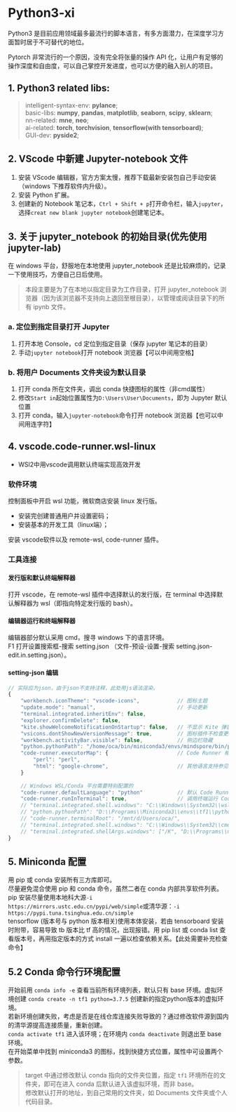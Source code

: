 # Python3-xi

Python3 是目前应用领域最多最流行的脚本语言，有多方面潜力，在深度学习方面暂时居于不可替代的地位。

Pytorch 非常流行的一个原因，没有完全将张量的操作 API 化，让用户有足够的操作深度和自由度，可以自己掌控开发进度，也可以方便的融入别人的项目。

## 1. Python3 related libs:  
> intelligent-syntax-env: **pylance**;  
> basic-libs: **numpy**, **pandas**, **matplotlib**, **seaborn**, **scipy**, **sklearn**;  
> nn-related: **mne**, **neo**;  
> ai-related: **torch**, **torchvision**, **tensorflow(with tensorboard)**;  
> GUI-dev: **pyside2**;  

## 2. VScode 中新建 Jupyter-notebook 文件
1. 安装 VScode 编辑器，官方方案太慢，推荐下载最新安装包自己手动安装（windows 下推荐软件内升级）。  
2. 安装 Python 扩展。  
3. 创建新的 Notebook 笔记本，`Ctrl + Shift + p`打开命令栏，输入`jupyter`，选择`creat new blank jupyter notebook`创建笔记本。


## 3. 关于 jupyter_notebook 的初始目录(优先使用 jupyter-lab)

在 windows 平台，舒服地在本地使用 jupyter_notebook 还是比较麻烦的，记录一下使用技巧，方便自己日后使用。

> 本段主要是为了在本地以指定目录为工作目录，打开 jupyter_notebook 浏览器（因为该浏览器不支持向上退回至根目录），以管理或阅读目录下的所有 ipynb 文件。

### a. 定位到指定目录打开 Jupyter
1. 打开本地 Console，cd 定位到指定目录（保存 jupyter 笔记本的目录）
2. 手动`jupyter notebook`打开 notebook 浏览器【可以中间用空格】

### b. 将用户 Documents 文件夹设为默认目录
1. 打开 conda 所在文件夹，调出 conda 快捷图标的属性（非cmd属性）
2. 修改`Start in`起始位置属性为`D:\Users\User\Documents`，即为 Jupyter 默认位置
3. 打开 conda，输入`jupyter-notebook`命令打开 notebook 浏览器【也可以中间用连字符】

## 4. vscode.code-runner.wsl-linux
- WSl2中用vscode调用默认终端实现高效开发

### 软件环境
控制面板中开启 wsl 功能，微软商店安装 linux 发行版。  
- 安装完创建普通用户并设置密码；  
- 安装基本的开发工具（linux端）；  

安装 vscode软件以及 remote-wsl, code-runner 插件。  

### 工具连接
#### 发行版和默认终端解释器
打开 vscode，在 remote-wsl 插件中选择默认的发行版，在 terminal 中选择默认解释器为 wsl（即指向特定发行版的 bash）。  

#### 编辑器运行和终端解释器
编辑器部分默认采用 cmd，搜寻 windows 下的语言环境。  
F1 打开设置搜索框-搜索 setting.json （文件-预设-设置-搜索 setting.json-edit.in.setting.json）。  

#### setting-json 编辑
``` js
// 实际应为json，由于json不支持注释，此处用js语法渲染。
{
    "workbench.iconTheme": "vscode-icons",            // 图标主题
    "update.mode": "manual",                          // 手动更新
    "terminal.integrated.inheritEnv": false,
    "explorer.confirmDelete": false,
    "kite.showWelcomeNotificationOnStartup": false,   // 不显示 Kite 弹窗
    "vsicons.dontShowNewVersionMessage": true,        // 图标插件不检查更新
    "workbench.activityBar.visible": false,           // 侧边栏隐藏
    "python.pythonPath": "/home/oca/bin/miniconda3/envs/mindspore/bin/python"   // Python 解释器路径
    "code-runner.executorMap": {                      // Code Runner 相关解释器或调试器路径
        "perl": "perl",
        "html": "google-chrome",                      // 其他语言支持参见 Code Runner 插件详情页示例代码
    }
    
    // Windows WSL/Conda 平台需要特别配置的
    "code-runner.defaultLanguage": "python"           // 默认 Code Runner 编程语言为 Python
    "code-runner.runInTerminal": true,                // 调用终端运行 Code Runner 命令
    // "terminal.integrated.shell.windows": "C:\\Windows\\System32\\wsl.exe",   // 以 WSL 为解释器
    // "python.pythonPath": "D:\\Programs\\Miniconda3\\envs\\tf1\\python.exe",  // tf1 环境中 Python 解释器路径
    // "code-runner.terminalRoot": "/mnt/d/Users/oca/",                         // 终端的默认起始位置
    // "terminal.integrated.shell.windows": "C:\\Windows\\System32\\cmd.exe",   // 以 cmd 为交互 shell 终端
    // "terminal.integrated.shellArgs.windows": ["/K", "D:\\Programs\\miniconda3\\Scripts\\activate.bat D:\\Programs\\miniconda3\\envs\\tf1"]   // 配合上一行设置终端中的 Conda 虚拟环境 Python 解释器
}
```

## 5. Miniconda 配置
用 pip 或 conda 安装所有三方库即可。  
尽量避免混合使用 pip 和 conda 命令，虽然二者在 conda 内部共享软件列表。  
pip 安装尽量使用本地科大源`-i https://mirrors.ustc.edu.cn/pypi/web/simple`或清华源：`-i https://pypi.tuna.tsinghua.edu.cn/simple`  
tensorflow (版本号与 python 版本相关)使用本体安装，若由 tensorboard 安装时附带，容易导致 tb 版本比 tf 高的情况，出现报错。用 pip list 或 conda list 查看版本号，再用指定版本的方式 install 一遍以检查依赖关系。【此处需要补充检查命令】

## 5.2 Conda 命令行环境配置
开始前用 `conda info -e` 查看当前所有环境列表，默认只有 base 环境。虚拟环境创建 `conda create -n tf1 python=3.7.5` 创建新的指定python版本的虚拟环境。  
若新环境创建失败，考虑是否是在线仓库连接失败导致的？通过修改软件源到国内的清华源提高连接质量，重新创建。  
`conda activate tf1` 进入该环境；在环境内 `conda deactivate` 则退出至 base 环境。  
在开始菜单中找到 miniconda3 的图标，找到快捷方式位置，属性中可设置两个参数。  
> target 中通过修改默认 conda 指向的文件夹位置，指定 `tf1` 环境所在的文件夹，即可在进入 conda 后默认进入该虚拟环境，而非 base。  
> 修改默认打开的地址，到自己常用的文件夹，如 Documents 文件夹或个人代码目录。
